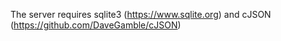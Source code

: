 The server requires sqlite3 (https://www.sqlite.org) and cJSON (https://github.com/DaveGamble/cJSON)
